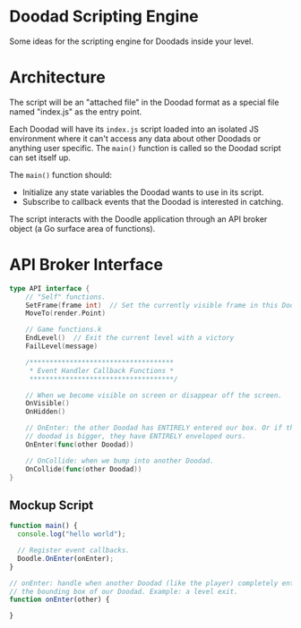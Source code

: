 # Doodad Scripting Engine

Some ideas for the scripting engine for Doodads inside your level.

# Architecture

The script will be an "attached file" in the Doodad format as a special file
named "index.js" as the entry point.

Each Doodad will have its `index.js` script loaded into an isolated JS
environment where it can't access any data about other Doodads or anything
user specific. The `main()` function is called so the Doodad script can
set itself up.

The `main()` function should:

* Initialize any state variables the Doodad wants to use in its script.
* Subscribe to callback events that the Doodad is interested in catching.

The script interacts with the Doodle application through an API broker object
(a Go surface area of functions).

# API Broker Interface

```go
type API interface {
    // "Self" functions.
    SetFrame(frame int)  // Set the currently visible frame in this Doodad.
    MoveTo(render.Point)

    // Game functions.k
    EndLevel()  // Exit the current level with a victory
    FailLevel(message)

    /************************************
     * Event Handler Callback Functions *
     ************************************/

    // When we become visible on screen or disappear off the screen.
    OnVisible()
    OnHidden()

    // OnEnter: the other Doodad has ENTIRELY entered our box. Or if the other
    // doodad is bigger, they have ENTIRELY enveloped ours.
    OnEnter(func(other Doodad))

    // OnCollide: when we bump into another Doodad.
    OnCollide(func(other Doodad))
}
```

## Mockup Script

```javascript
function main() {
  console.log("hello world");

  // Register event callbacks.
  Doodle.OnEnter(onEnter);
}

// onEnter: handle when another Doodad (like the player) completely enters
// the bounding box of our Doodad. Example: a level exit.
function onEnter(other) {

}
```

